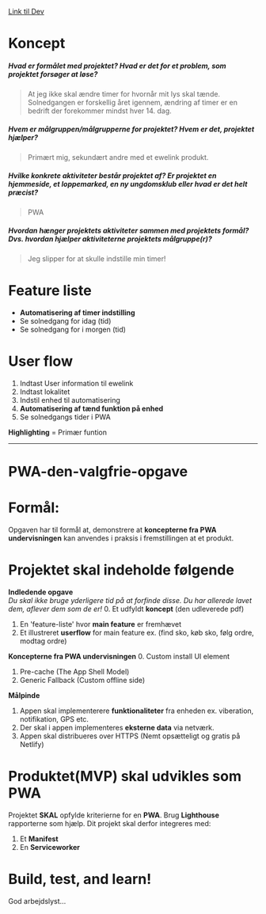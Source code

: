 [Link til Dev](https://github.com/Tobias-E/Sunset)

# Koncept 

##### Hvad er formålet med projektet? Hvad er det for et problem, som projektet forsøger at løse?
> At jeg ikke skal ændre timer for hvornår mit lys skal tænde.
> Solnedgangen er forskellig året igennem, ændring af timer er en bedrift der forekommer mindst hver 14. dag.

##### Hvem er målgruppen/målgrupperne for projektet? Hvem er det, projektet hjælper?
> Primært mig, sekundært andre med et ewelink produkt.

##### Hvilke konkrete aktiviteter består projektet af? Er projektet en hjemmeside, et loppemarked, en ny ungdomsklub eller hvad er det helt præcist?
> PWA

##### Hvordan hænger projektets aktiviteter sammen med projektets formål? Dvs. hvordan hjælper aktiviteterne projektets målgruppe(r)?
> Jeg slipper for at skulle indstille min timer!

# Feature liste

- **Automatisering af timer indstilling**
- Se solnedgang for idag (tid)
- Se solnedgang for i morgen (tid)

# User flow
1. Indtast User information til ewelink
2. Indtast lokalitet
3. Indstil enhed til automatisering
4. **Automatisering af tænd funktion på enhed**
5. Se solnedgangs tider i PWA


**Highlighting** = Primær funtion

---
# PWA-den-valgfrie-opgave

# Formål: 
Opgaven har til formål at, demonstrere at **koncepterne fra PWA undervisningen** kan anvendes i praksis i fremstillingen at et produkt.

# Projektet skal indeholde følgende
  
  **Indledende opgave**<br>
  *Du skal ikke bruge yderligere tid på at forfinde disse. Du har allerede lavet dem, aflever dem som de er!*
  0. Et udfyldt **koncept** (den udleverede pdf)
  1. En 'feature-liste' hvor **main feature** er fremhævet
  2. Et illustreret **userflow** for main feature ex. (find sko, køb sko, følg ordre, modtag ordre)
  
  **Koncepterne fra PWA undervisningen**
  0. Custom install UI element
  1. Pre-cache (The App Shell Model)
  2. Generic Fallback (Custom offline side)
  
  **Målpinde**
  1. Appen skal implementerere **funktionaliteter** fra enheden ex. viberation, notifikation, GPS etc.<br>
  2. Der skal i appen implementeres **eksterne data** via netværk.<br>
  3. Appen skal distribueres over HTTPS (Nemt opsætteligt og gratis på Netlify)
  

# Produktet(MVP) skal udvikles som PWA
Projektet **SKAL** opfylde kriterierne for en **PWA**. Brug **Lighthouse** rapporterne som hjælp.
Dit projekt skal derfor integreres med:

  1. Et **Manifest**
  2. En **Serviceworker**
  
# Build, test, and learn!
God arbejdslyst...
